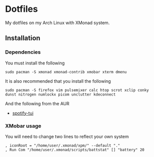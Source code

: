 # Dotfiles
My dotfiles on my Arch Linux with XMonad system.

## Installation

### Dependencies

You must install the following
```fish
sudo pacman -S xmonad xmonad-contrib xmobar xterm dmenu 
```

It is also recommended that you install the following
```fish
sudo pacman -S firefox vim pulsemixer calc htop scrot xclip conky dunst nitrogen numlockx picom unclutter kdeconnect
```

And the following from the AUR
 - [spotify-tui](https://aur.archlinux.org/packages/spotify-tui/)

### XMobar usage
You will need to change two lines to reflect your own system
```vim
, iconRoot = "/home/user/.xmonad/xpm/" --default "."
, Run Com "/home/user/.xmonad/scripts/battstat" [] "battery" 20
```

